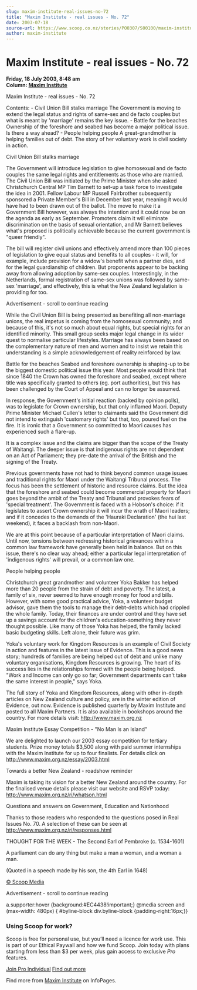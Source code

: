 ```yaml
---
slug: maxim-institute-real-issues-no-72
title: "Maxim Institute - real issues - No. 72"
date: 2003-07-18
source-url: https://www.scoop.co.nz/stories/PO0307/S00100/maxim-institute-real-issues-no-72.htm
author: maxim-institute
---
```

Maxim Institute - real issues - No. 72
======================================

**Friday, 18 July 2003, 8:48 am**  
**Column: [Maxim Institute](https://info.scoop.co.nz/Maxim_Institute)**

  
Maxim Institute - real issues - No. 72

Contents: - Civil Union Bill stalks marriage The Government is moving to extend the legal status and rights of same-sex and de facto couples but what is meant by 'marriage' remains the key issue. - Battle for the beaches Ownership of the foreshore and seabed has become a major political issue. Is there a way ahead? - People helping people A great-grandmother is helping families out of debt. The story of her voluntary work is civil society in action.

Civil Union Bill stalks marriage

The Government will introduce legislation to give homosexual and de facto couples the same legal rights and entitlements as those who are married. The Civil Union Bill was initiated by the Prime Minister when she asked Christchurch Central MP Tim Barnett to set-up a task force to investigate the idea in 2001. Fellow Labour MP Russell Fairbrother subsequently sponsored a Private Member's Bill in December last year, meaning it would have had to been drawn out of the ballot. The move to make it a Government Bill however, was always the intention and it could now be on the agenda as early as September. Promoters claim it will eliminate discrimination on the basis of sexual orientation, and Mr Barnett believes what's proposed is politically achievable because the current government is "queer friendly".

The bill will register civil unions and effectively amend more than 100 pieces of legislation to give equal status and benefits to all couples - it will, for example, include provision for a widow's benefit when a partner dies, and for the legal guardianship of children. But proponents appear to be backing away from allowing adoption by same-sex couples. Interestingly, in the Netherlands, formal registration of same-sex unions was followed by same-sex 'marriage', and effectively, this is what the New Zealand legislation is providing for too.

Advertisement - scroll to continue reading





While the Civil Union Bill is being presented as benefiting all non-marriage unions, the real impetus is coming from the homosexual community; and because of this, it's not so much about equal rights, but special rights for an identified minority. This small group seeks major legal change in its wider quest to normalise particular lifestyles. Marriage has always been based on the complementary nature of men and women and to insist we retain this understanding is a simple acknowledgement of reality reinforced by law.

Battle for the beaches Seabed and foreshore ownership is shaping-up to be the biggest domestic political issue this year. Most people would think that since 1840 the Crown has owned the foreshore and seabed, except where title was specifically granted to others (eg. port authorities), but this has been challenged by the Court of Appeal and can no longer be assumed.

In response, the Government's initial reaction (backed by opinion polls), was to legislate for Crown ownership, but that only inflamed Maori. Deputy Prime Minister Michael Cullen's letter to claimants said the Government did not intend to extinguish 'customary rights' but that, too, poured fuel on the fire. It is ironic that a Government so committed to Maori causes has experienced such a flare-up.

It is a complex issue and the claims are bigger than the scope of the Treaty of Waitangi. The deeper issue is that indigenous rights are not dependent on an Act of Parliament; they pre-date the arrival of the British and the signing of the Treaty.

Previous governments have not had to think beyond common usage issues and traditional rights for Maori under the Waitangi Tribunal process. The focus has been the settlement of historic and resource claims. But the idea that the foreshore and seabed could become commercial property for Maori goes beyond the ambit of the Treaty and Tribunal and provokes fears of 'special treatment'. The Government is faced with a Hobson's choice: if it legislates to assert Crown ownership it will incur the wrath of Maori leaders; and if it concedes to the demands of the 'Hauraki Declaration' (the hui last weekend), it faces a backlash from non-Maori.

We are at this point because of a particular interpretation of Maori claims. Until now, tensions between redressing historical grievances within a common law framework have generally been held in balance. But on this issue, there's no clear way ahead; either a particular legal interpretation of 'indigenous rights' will prevail, or a common law one.

People helping people

Christchurch great grandmother and volunteer Yoka Bakker has helped more than 20 people from the strain of debt and poverty. The latest, a family of six, never seemed to have enough money for food and bills. However, with some good practical advice, Yoka, a volunteer budget advisor, gave them the tools to manage their debt-debts which had crippled the whole family. Today, their finances are under control and they have set up a savings account for the children's education-something they never thought possible. Like many of those Yoka has helped, the family lacked basic budgeting skills. Left alone, their future was grim.

Yoka's voluntary work for Kingdom Resources is an example of Civil Society in action and features in the latest issue of Evidence. This is a good news story; hundreds of families are being helped out of debt and unlike many voluntary organisations, Kingdom Resources is growing. The heart of its success lies in the relationships formed with the people being helped. "Work and Income can only go so far; Government departments can't take the same interest in people," says Yoka.

The full story of Yoka and Kingdom Resources, along with other in-depth articles on New Zealand culture and policy, are in the winter edition of Evidence, out now. Evidence is published quarterly by Maxim Institute and posted to all Maxim Partners. It is also available in bookshops around the country. For more details visit: http://www.maxim.org.nz

Maxim Institute Essay Competition - "No Man Is an Island”

We are delighted to launch our 2003 essay competition for tertiary students. Prize money totals $3,500 along with paid summer internships with the Maxim Institute for up to four finalists. For details click on http://www.maxim.org.nz/essay/2003.html

Towards a better New Zealand - roadshow reminder

Maxim is taking its vision for a better New Zealand around the country. For the finalised venue details please visit our website and RSVP today: http://www.maxim.org.nz/ri/whatson.html

Questions and answers on Government, Education and Nationhood

Thanks to those readers who responded to the questions posed in Real Issues No. 70. A selection of these can be seen at http://www.maxim.org.nz/ri/responses.html

THOUGHT FOR THE WEEK - The Second Earl of Pembroke (c. 1534-1601)

A parliament can do any thing but make a man a woman, and a woman a man.

(Quoted in a speech made by his son, the 4th Earl in 1648)  

[© Scoop Media](http://www.scoop.co.nz/about/terms.html)  

Advertisement - scroll to continue reading



a.supporter:hover {background:#EC4438!important;} @media screen and (max-width: 480px) { #byline-block div.byline-block {padding-right:16px;}}

### Using Scoop for work?

Scoop is free for personal use, but you’ll need a licence for work use. This is part of our Ethical Paywall and how we fund Scoop. Join today with plans starting from less than $3 per week, plus gain access to exclusive _Pro_ features.  
  
[Join Pro Individual](https://pro.scoop.co.nz/Individual/?from=ProIn24) [Find out more](https://pro.scoop.co.nz/using-scoop-for-work/?from=ProIn24)

Find more from [Maxim Institute](https://info.scoop.co.nz/Maxim_Institute) on InfoPages.